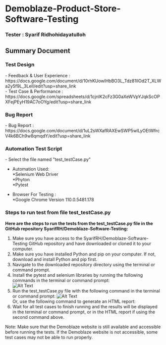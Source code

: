 # Demoblaze-Product-Store-Software-Testing

<h3>Tester : Syarif Ridhohidayatulloh</h3>

<h2>Summary Document</h2>

<h3>Test Design</h3>
- Feedback & User Experience : https://docs.google.com/document/d/10rhKUowlHbBO3L_Tdz81llOd2T_XLWa2y5f9L_3LelI/edit?usp=share_link<br>
- Test Case & Performance : https://docs.google.com/spreadsheets/d/1cjnIK2cFz3G0aXeWVpYJqkScOPXFejPEyH19AC7oOYg/edit?usp=share_link<br>

<h3>Bug Report</h3>
- Bug Report : https://docs.google.com/document/d/1uL2sWXafRAXEwSWP5wlLyOEtWfrcV4k6BCh9w8qmqdY/edit?usp=share_link<br>

<h3>Automation Test Script</h3>
- Select the file named "test_testCase.py"

- Automation Used:<br>
  *Selenium Web Driver<br>
  *Phyton<br>
  \*Pytest<br>

- Browser For Testing : <br>
  \*Google Chrome Version 110.0.5481.178 <br>

<h3>Steps to run test from file test_testCase.py</h3>

<p><b>Here are the steps to run the tests from the test_testCase.py file in the GitHub repository SyarifRH/Demoblaze-Software-Testing:</b><br>

1. Make sure you have access to the SyarifRH/Demoblaze-Software-Testing GitHub repository and have downloaded or cloned it to your computer.<br>
2. Make sure you have installed Python and pip on your computer. If not, download and install Python and pip first.<br>
3. Navigate to the downloaded repository directory using the terminal or command prompt.<br>
4. Install the pytest and selenium libraries by running the following commands in the terminal or command prompt:<br>
   ![Alt Text]({https://postimg.cc/t1Nm48g2})<br>
5. Run the test_testCase.py file with the following command in the terminal or command prompt:
   ![Alt Text]({link_ke_gambar})<br>
   Or, use the following command to generate an HTML report:
6. Wait for all test cases to finish running and the results will be displayed in the terminal or command prompt, or in the HTML report if using the second command above.<br>

Note: Make sure that the Demoblaze website is still available and accessible before running the tests. If the Demoblaze website is not accessible, some test cases may not be able to run properly.</p>
